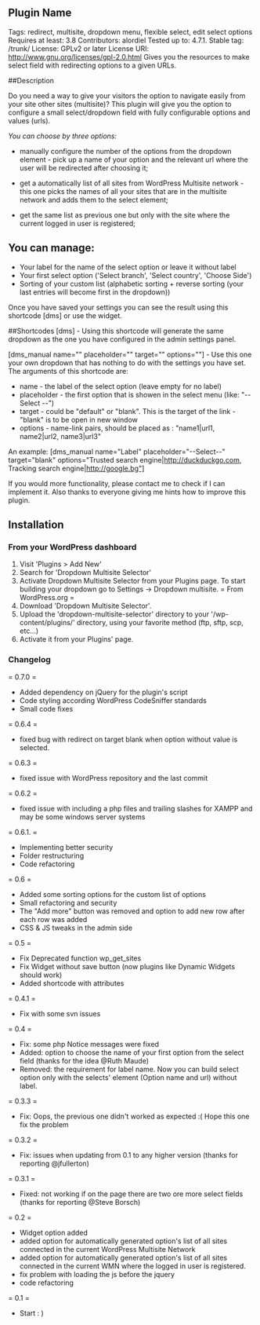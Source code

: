 ## Plugin Name

Tags: redirect, multisite, dropdown menu, flexible select, edit select options
Requires at least: 3.8
Contributors: alordiel
Tested up to: 4.7.1.
Stable tag: /trunk/
License: GPLv2 or later
License URI: http://www.gnu.org/licenses/gpl-2.0.html
Gives you the resources to make select field with redirecting options to a given URLs.

##Description
 

Do you need a way to give your visitors the option to navigate easily from your site other sites (multisite)? 
This plugin will give you the option to configure a small select/dropdown field with fully configurable options and values (urls).

*You can choose by three options:*

* manually configure the number of the options from the dropdown element - pick up a name of your option and the relevant url where the user will be redirected after choosing it; 

* get a automatically list of all sites from WordPress Multisite network - this one picks the names of all your sites that are in the multisite network and adds them to the select element;

* get the same list as previous one but only with the site where the current logged in user is registered;

## You can manage:
* Your label for the name of the select option or leave it without label
* Your first select option ('Select branch', 'Select country', 'Choose Side')
* Sorting of your custom list (alphabetic sorting + reverse sorting (your last entries will become first in the dropdown))

Once you have saved your settings you can see the result using this shortcode [dms] or use the widget.

##Shortcodes
[dms] - Using this shortcode will generate the same dropdown as the one you have configured in the admin settings panel.


[dms_manual name="" placeholder="" target="" options=""] - Use this one your own dropdown that has nothing to do with the settings you have set. The arguments of this shortcode are:
* name - the label of the select option (leave empty for no label)
* placeholder - the first option that is showen in the select menu (like: "--  Select --")
* target - could be "default" or "blank". This is the target of the link - "blank" is to be open in new window
* options - name-link pairs, should be placed as : "name1|url1, name2|url2, name3|url3"

An example: 
[dms_manual name="Label" placeholder="--Select--" target="blank" options="Trusted search engine|http://duckduckgo.com, Tracking search engine|http://google.bg"]

If you would more functionality, please contact me to check if I can implement it. Also thanks to everyone giving me hints how to improve this plugin.

## Installation

### From your WordPress dashboard 

1. Visit 'Plugins > Add New'
1. Search for 'Dropdown Multisite Selector'
1. Activate Dropdown Multisite Selector from your Plugins page. To start building your dropdown go to Settings -> Dropdown multisite.
= From WordPress.org 
=
1. Download 'Dropdown Multisite Selector'.
1. Upload the 'dropdown-multisite-selector' directory to your '/wp-content/plugins/' directory, using your favorite method (ftp, sftp, scp, etc...)
1. Activate it from your Plugins' page.


### Changelog
= 0.7.0 =
* Added dependency on jQuery for the plugin's script
* Code styling according WordPress CodeSniffer standards
* Small code fixes


= 0.6.4 =
* fixed bug with redirect on target blank when option without value is selected.

= 0.6.3 =
* fixed issue with WordPress repository and the last commit

= 0.6.2 =
* fixed issue with including a php files and trailing slashes for XAMPP and may be some windows server systems 

= 0.6.1. =
* Implementing better security
* Folder restructuring
* Code refactoring

= 0.6 =
* Added some sorting options for the custom list of options
* Small refactoring and security
* The "Add more" button was removed and option to add new row after each row was added
* CSS & JS tweaks in the admin side

= 0.5 =
* Fix Deprecated function wp_get_sites
* Fix Widget without save button (now plugins like Dynamic Widgets should work)
* Added shortcode with attributes

= 0.4.1 =
* Fix with some svn issues

= 0.4 =
* Fix: some php Notice messages were fixed
* Added: option to choose the name of your first option from the select field (thanks for the idea @Ruth Maude)
* Removed: the requirement for label name. Now you can build select option only with the selects' element (Option name and url) without label.

= 0.3.3 =
* Fix: Oops, the previous one didn't worked as expected :( Hope this one fix the problem

= 0.3.2 =
* Fix: issues when updating from 0.1 to any higher version (thanks for reporting @jfullerton)

= 0.3.1 =
* Fixed: not working if on the page there are two ore more select fields (thanks for reporting @Steve Borsch)

= 0.2 =

* Widget option added
* added option for automatically generated option's list of all sites connected in the current WordPress Multisite Network
* added option for automatically generated option's list of all sites connected in the current WMN where the logged in user is registered.
* fix problem with loading the js before the jquery
* code refactoring

= 0.1 =

* Start : )

